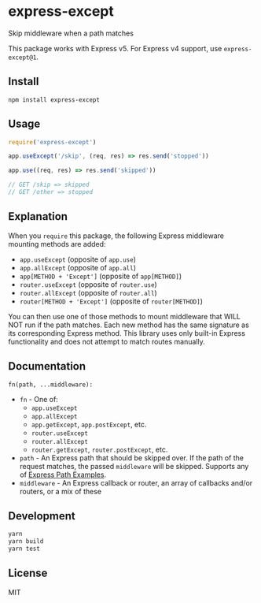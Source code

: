 # express-except
Skip middleware when a path matches

This package works with Express v5. For Express v4 support, use `express-except@1`.

## Install
`npm install express-except`

## Usage
```javascript
require('express-except')

app.useExcept('/skip', (req, res) => res.send('stopped'))

app.use((req, res) => res.send('skipped'))

// GET /skip => skipped
// GET /other => stopped
```

## Explanation
When you `require` this package, the following Express middleware mounting
methods are added:

- `app.useExcept` (opposite of `app.use`)
- `app.allExcept` (opposite of `app.all`)
- `app[METHOD + 'Except']` (opposite of `app[METHOD]`)
- `router.useExcept` (opposite of `router.use`)
- `router.allExcept` (opposite of `router.all`)
- `router[METHOD + 'Except']` (opposite of `router[METHOD]`)

You can then use one of those methods to mount middleware that WILL NOT run
if the path matches. Each new method has the same signature as its
corresponding Express method.
This library uses only  built-in Express functionality and does not attempt
to match routes manually.

## Documentation
`fn(path, ...middleware):`
* `fn` - One of:
  * `app.useExcept`
  * `app.allExcept`
  * `app.getExcept`, `app.postExcept`, etc.
  * `router.useExcept`
  * `router.allExcept`
  * `router.getExcept`, `router.postExcept`, etc.
* `path` - An Express path that should be skipped over. If the path of the request matches, the passed `middleware` will be skipped. Supports any of [Express Path Examples](https://expressjs.com/en/api.html#path-examples).
* `middleware` - An Express callback or router, an array of callbacks and/or routers, or a mix of these

## Development
```bash
yarn
yarn build
yarn test
```

## License
MIT
